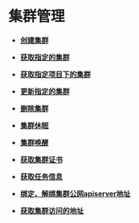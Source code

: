 # 集群管理<a name="cluster_lifecycle_management"></a>

 

-   **[创建集群](创建集群.md)**  

-   **[获取指定的集群](获取指定的集群.md)**  

-   **[获取指定项目下的集群](获取指定项目下的集群.md)**  

-   **[更新指定的集群](更新指定的集群.md)**  

-   **[删除集群](删除集群.md)**  

-   **[集群休眠](集群休眠.md)**  

-   **[集群唤醒](集群唤醒.md)**  

-   **[获取集群证书](获取集群证书.md)**  

-   **[获取任务信息](获取任务信息.md)**  

-   **[绑定、解绑集群公网apiserver地址](绑定-解绑集群公网apiserver地址.md)**  

-   **[获取集群访问的地址](获取集群访问的地址.md)**  


